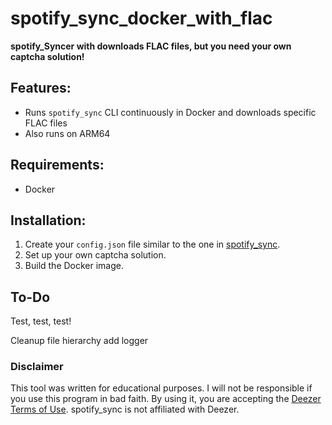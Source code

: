 # spotify_sync_docker_with_flac

**spotify_Syncer with downloads FLAC files, but you need your own captcha solution!**

## Features:
- Runs `spotify_sync` CLI continuously in Docker and downloads specific FLAC files
- Also runs on ARM64

## Requirements:
- Docker

## Installation:
1. Create your `config.json` file similar to the one in [spotify_sync](https://github.com/jbh-cloud/spotify_sync).
2. Set up your own captcha solution.
3. Build the Docker image.

## To-Do 
Test, test, test!

Cleanup file hierarchy
add logger
### Disclaimer

This tool was written for educational purposes. I will not be responsible if you use this program in bad faith. By using it, you are accepting the [Deezer Terms of Use](https://www.deezer.com/legal/cgu).
    spotify_sync is not affiliated with Deezer.
